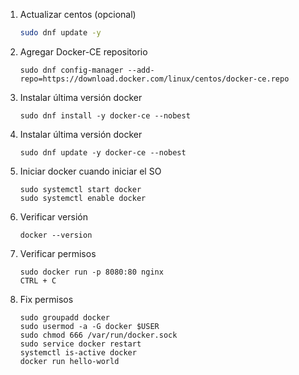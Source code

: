 1. Actualizar centos (opcional)
    ```bash
    sudo dnf update -y
    ```

1. Agregar Docker-CE repositorio
    ```console
    sudo dnf config-manager --add-repo=https://download.docker.com/linux/centos/docker-ce.repo
    ```

1. Instalar última versión docker
    ```console
    sudo dnf install -y docker-ce --nobest
    ```

1. Instalar última versión docker
    ```console
    sudo dnf update -y docker-ce --nobest
    ```

1. Iniciar docker cuando iniciar el SO
    ```console
    sudo systemctl start docker
    sudo systemctl enable docker
    ```
1. Verificar versión
    ```console
    docker --version
    ```

1. Verificar permisos
    ```console
    sudo docker run -p 8080:80 nginx
    CTRL + C
    ```
    
1. Fix permisos
    ```console
    sudo groupadd docker
    sudo usermod -a -G docker $USER
    sudo chmod 666 /var/run/docker.sock
    sudo service docker restart
    systemctl is-active docker
    docker run hello-world
    ```